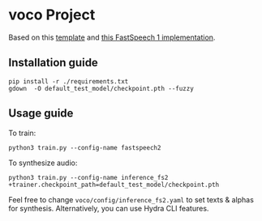 # voco Project

Based on this [template](https://github.com/WrathOfGrapes/asr_project_template) and [this FastSpeech 1 implementation](https://github.com/xcmyz/FastSpeech).

## Installation guide

```
pip install -r ./requirements.txt
gdown  -O default_test_model/checkpoint.pth --fuzzy

```

## Usage guide

To train:
```shell
python3 train.py --config-name fastspeech2
```

To synthesize audio:
```
python3 train.py --config-name inference_fs2 +trainer.checkpoint_path=default_test_model/checkpoint.pth
```

Feel free to change `voco/config/inference_fs2.yaml` to set texts & alphas for synthesis. Alternatively, you can use Hydra CLI features.